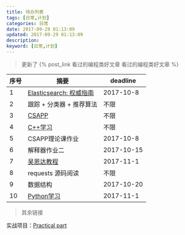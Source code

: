 ```yaml
---
title: 待办列表
tags: [日常,计划]
categories: 日常
date: 2017-09-29 01:13:09
updated: 2017-09-29 01:13:09
description:
keyword: [日常,计划]
---
```



> 更新了 {% post_link 看过的编程类好文章 看过的编程类好文章 %}


| 序号 | 摘要 | deadline   |
| --- | --- | --- | 
| 1 | [Elasticsearch: 权威指南](https://www.elastic.co/guide/cn/elasticsearch/guide/current/index.html)  | 2017-10-8	 | 
|2 |跟踪 + 分类器 + 推荐算法 | 不限
|3 |[  CSAPP](http://hellogod.cn/2017-09-20/csapp-notes-0/) | 不限|
|4 |[C++学习](http://hellogod.cn/categories/basic-cpp/)     |不限 
|5 |CSAPP理论课作业|2017-10-8 |
|6 |解释器作业二  | 2017-10-15| 
|7 |[吴恩达教程](https://mooc.study.163.com/learn/deeplearning_ai-2001281003?tid=2001391036#/learn/content?type=detail&id=2001701042&cid=2001699110)|2017-11-1	  |
|8 | requests 源码阅读  | 不限
|9|数据结构|2017-10-20	 |
|10| [Python学习](http://hellogod.cn/categories/basic-python/) | 2017-11-1| 
 
 > 其余链接

实战项目：[Practical part ]( https://medium.com/machine-learning-world/learning-path-for-machine-learning-engineer-a7d5dc9de4a4)
<!-- more -->

